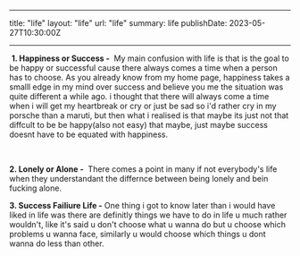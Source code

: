  ---
title: "life"
layout: "life"
url: "life"
summary: life
publishDate: 2023-05-27T10:30:00Z


---
  &#8203;
  **1. Happiness or Success -**
  &#8203;
  My main confusion with life is that is the goal to be happy or successful cause there always comes a time when a person has to choose.  As you already know from my home page, happiness takes a smalll edge in my mind over success and believe you me the situation was quite different a while ago. i thought that there will always come a time when i will get my heartbreak or cry or just be sad so i'd rather cry in my porsche than a maruti, but then what i realised is that maybe its just not that diffcult to be be happy(also not easy) that maybe, just maybe success doesnt have to be equated with happiness. 

  &#8203;

**2. Lonely or Alone -**
  &#8203;
  There comes a point in many if not everybody's life when they understandant the differnce between being lonely and bein fucking alone.


**3. Success Failiure Life -**
 One thing i got to know later than i would have liked in life was there are definitly things we have to do in life u much rather wouldn't, like it's said u don't choose what u wanna do but u choose which problems u wanna face, similarly u would choose which things u dont wanna do less than other.




